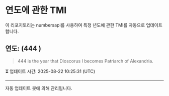 
# 연도에 관한 TMI

이 리포지토리는 numbersapi를 사용하여 특정 년도에 관한 TMI를 자동으로 업데이트합니다.

## 연도: (444 )
> 444 is the year that Dioscorus I becomes Patriarch of Alexandria.

⏳ 업데이트 시간: 2025-08-22 10:25:31 (UTC)

---
자동 업데이트 봇에 의해 관리됩니다.
